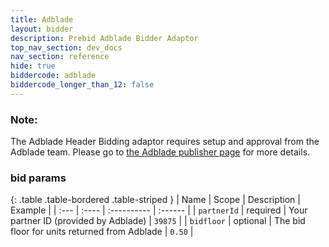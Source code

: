 ```yaml
---
title: Adblade
layout: bidder
description: Prebid Adblade Bidder Adaptor
top_nav_section: dev_docs
nav_section: reference
hide: true
biddercode: adblade
biddercode_longer_than_12: false
---
```


### Note:
The Adblade Header Bidding adaptor requires setup and approval from the Adblade team. Please go to [the Adblade publisher page](https://www.adblade.com/doc/publisher-solutions) for more details. 

### bid params

{: .table .table-bordered .table-striped }
| Name | Scope | Description | Example |
| :--- | :---- | :---------- | :------ |
| `partnerId` | required | Your partner ID (provided by Adblade) | `39875` |
| `bidfloor` | optional | The bid floor for units returned from Adblade | `0.50` |
